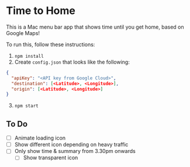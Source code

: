 # Time to Home

This is a Mac menu bar app that shows time until you get home, based on Google Maps!

To run this, follow these instructions:

1.  `npm install`
2.  Create `config.json` that looks like the following:

```json
{
  "apiKey": "<API key from Google Cloud>",
  "destination": [<Latitude>, <Longitude>],
  "origin": [<Latitude>, <Longitude>]
}
```

3.  `npm start`

## To Do

- [ ] Animate loading icon
- [ ] Show different icon depending on heavy traffic
- [ ] Only show time & summary from 3.30pm onwards
  - [ ] Show transparent icon

